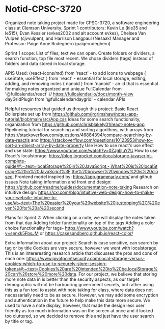# Notid-CPSC-3720

Organized note taking project made for CPSC-3720, a software engineering class at Clemson University. 
Sprint 1 contributors:
Kevin Le (kle35 and le515), Evan Kessler (evkes2002 and alt account evkes), Chelsea Van Vulpen (cjvvulpen), and Harrison Langpaul​ (Nesaak)
Manager and Professor: 
Paige Anne Rodeghero (paigerodeghero)

Sprint 1 scope: 
List of files, text we can open. Create folders or dividers, a search function, top file most recent. We chose dividers (tags) instead of folders and data stored in local storage.

APIS Used:
 {react-icons/md} from 'react' - to add icons to webpage
 { useState, useEffect } from 'react' - essential for local storage, editing, adding, and removing notes
 { nanoid } from 'nanoid' - an id that is essential for making notes organized and unique
 FullCalendar from '@fullcalendar/react' // https://fullcalendar.io/docs/month-view
 dayGridPlugin from '@fullcalendar/daygrid' - calendar APIs

Helpful resources that guided us through this project:
Basic React Boilerplate set up from https://github.com/jrgrimshaw/notes-app-tutorial/blob/main/src/App.css
Ideas for some search functionality, organization from https://github.com/chrisblakely01/react-notes-app
Pipelineing tutorial for searching and sorting algorithms, with arrays from https://stackoverflow.com/questions/46884394/compare-searching-by-date-reactjs and https://stackoverflow.com/questions/10123953/how-to-sort-an-object-array-by-date-property
Use
How to use react's use effect and use state: https://www.youtube.com/watch?v=0ZJgIjIuY7U
How to use React's localstorage: https://blog.logrocket.com/localstorage-javascript-complete-guide/#:~:text=localStorage%20in%20JavaScript.-,What%20is%20localStorage%20in%20JavaScript%3F,the%20browser%20window%20is%20closed.
Frontend model inspired by: https://app.grammarly.com/ and github issues
Note taking information and front end design: https://github.com/readme/guides/documentation-note-taking 
Research on intuitive design: https://cxl.com/blog/intuitive-web-design-how-to-make-your-website-intuitive-to-use/#:~:text=The%20easier%20your%20website%20is,stopping%2C%20even%20for%20a%20second

Plans for Sprint 2:
When clicking on a note, we will display the notes taken from that day
Adding folder functionality on top of the tags
Adding a color choice functionality for tags- https://www.youtube.com/watch?v=senxk5FbsJM or https://casesandberg.github.io/react-color/

Extra information about our project:
Search is case sensitive, can search by tag or by title
Cookies are very secure, however we went with localstorage. This is an intereresting research article that discusses the pros and cons of each one: https://www.pivotpointsecurity.com/local-storage-versus-cookies-which-to-use-to-securely-store-session-tokens/#:~:text=Cookies%20are%20intended%20to%20be,localStorage%20can%20store%20more%20data.
For our project, we believe that storing more note data in is better than the security aspects, as our target demographic will not be harbouring
government secrets, but rather using this as a fun tool to assist with note taking for class, where data does not necessarially need to be as secure. However, we may add some encryption and authentication in the future to help make this data more secure. 
We used to have a note display, however, that made the design less user friendly as too much information was on the screen at once and it looked too cluttered, so we decided to remove this and just have the user search by title or tag.